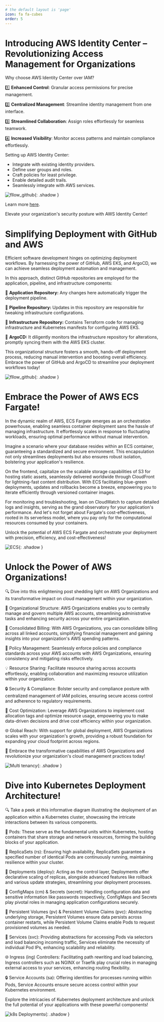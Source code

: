 ```yaml
---
# the default layout is 'page'
icon: fa fa-cubes
order: 5
---
```

<script defer data-domain="senad-d.github.io" src="https://plus.seki.pro/js/script.js"></script>

# Introducing AWS Identity Center – Revolutionizing Access Management for Organizations

Why choose AWS Identity Center over IAM?

1️⃣ **Enhanced Control**: Granular access permissions for precise management.

2️⃣ **Centralized Management**: Streamline identity management from one interface.

3️⃣ **Streamlined Collaboration**: Assign roles effortlessly for seamless teamwork.

4️⃣ **Increased Visibility**: Monitor access patterns and maintain compliance effortlessly.

Setting up AWS Identity Center:

- Integrate with existing identity providers.
- Define user groups and roles.
- Craft policies for least privilege.
- Enable detailed audit trails.
- Seamlessly integrate with AWS services.

![fllow_github](https://github.com/senad-d/senad-d.github.io/blob/5c85b206895c7b7a1fd9a31744aa63895f69134a/_media/gif/Iam_identity_center.gif?raw=true){: .shadow }

Learn more [here](https://aws.amazon.com/iam/identity-center/).

Elevate your organization's security posture with AWS Identity Center!

# Simplifying Deployment with GitHub and AWS
Efficient software development hinges on optimizing deployment workflows. By harnessing the power of GitHub, AWS EKS, and ArgoCD, we can achieve seamless deployment automation and management.

In this approach, distinct GitHub repositories are employed for the application, pipeline, and infrastructure components:

🔹 **Application Repository:** Any changes here automatically trigger the deployment pipeline.

🔹 **Pipeline Repository:** Updates in this repository are responsible for tweaking infrastructure configurations.

🔹 **Infrastructure Repository:** Contains Terraform code for managing infrastructure and Kubernetes manifests for configuring AWS EKS.

🔹 **ArgoCD:** It diligently monitors the infrastructure repository for alterations, promptly syncing them with the AWS EKS cluster.

This organizational structure fosters a smooth, hands-off deployment process, reducing manual intervention and boosting overall efficiency. Embrace the power of GitHub and ArgoCD to streamline your deployment workflows today!

![fllow_github](https://github.com/senad-d/senad-d.github.io/blob/1ad70a97359d4aed4420872346bc44271d56a6c8/_media/gif/cicd-pipeline.gif?raw=true){: .shadow }

# Embrace the Power of AWS ECS Fargate!
In the dynamic realm of AWS, ECS Fargate emerges as an orchestration powerhouse, enabling seamless container deployment sans the hassle of managing infrastructure. It effortlessly scales in response to fluctuating workloads, ensuring optimal performance without manual intervention.

Imagine a scenario where your database resides within an ECS container, guaranteeing a standardized and secure environment. This encapsulation not only streamlines deployments but also ensures robust isolation, bolstering your application's resilience.

On the frontend, capitalize on the scalable storage capabilities of S3 for hosting static assets, seamlessly delivered worldwide through CloudFront for lightning-fast content distribution. With ECS facilitating blue-green deployments, updates and rollbacks become a breeze, empowering you to iterate efficiently through versioned container images.

For monitoring and troubleshooting, lean on CloudWatch to capture detailed logs and insights, serving as the grand observatory for your application's performance. And let's not forget about Fargate's cost-effectiveness, rooted in its serverless model, where you pay only for the computational resources consumed by your containers.

Unlock the potential of AWS ECS Fargate and orchestrate your deployment with precision, efficiency, and cost-effectiveness!

![ECS](https://github.com/senad-d/senad-d.github.io/blob/b81c05fa558c1917ee6fae1fec1d3f0667777ff0/_media/gif/ecs_infra.gif?raw=true){: .shadow }

# Unlock the Power of AWS Organizations! 
🔍 Dive into this enlightening post shedding light on AWS Organizations and its transformative impact on cloud management within your organization.

🌟 Organizational Structure: AWS Organizations enables you to centrally manage and govern multiple AWS accounts, streamlining administrative tasks and enhancing security across your entire organization.

🚀 Consolidated Billing: With AWS Organizations, you can consolidate billing across all linked accounts, simplifying financial management and gaining insights into your organization's AWS spending patterns.

🔑 Policy Management: Seamlessly enforce policies and compliance standards across your AWS accounts with AWS Organizations, ensuring consistency and mitigating risks effectively.

💡 Resource Sharing: Facilitate resource sharing across accounts effortlessly, enabling collaboration and maximizing resource utilization within your organization.

🔒 Security & Compliance: Bolster security and compliance posture with centralized management of IAM policies, ensuring secure access control and adherence to regulatory requirements.

🎯 Cost Optimization: Leverage AWS Organizations to implement cost allocation tags and optimize resource usage, empowering you to make data-driven decisions and drive cost efficiency within your organization.

🌐 Global Reach: With support for global deployment, AWS Organizations scales with your organization's growth, providing a robust foundation for expanding your cloud footprint across regions.

🚀 Embrace the transformative capabilities of AWS Organizations and revolutionize your organization's cloud management practices today! 

![Multi tenancy](https://github.com/senad-d/senad-d.github.io/blob/673c8dbb7c8953dc4fe46794a6e9a5628cb327ed/_media/gif/AWS-Cloud.gif?raw=true){: .shadow }


# Dive into Kubernetes Deployment Architecture!

🔍 Take a peek at this informative diagram illustrating the deployment of an application within a Kubernetes cluster, showcasing the intricate interactions between its various components.

🌟 Pods: These serve as the fundamental units within Kubernetes, hosting containers that share storage and network resources, forming the building blocks of your application.

🔄 ReplicaSets (rs): Ensuring high availability, ReplicaSets guarantee a specified number of identical Pods are continuously running, maintaining resilience within your cluster.

🚀 Deployments (deploy): Acting as the control layer, Deployments offer declarative scaling of replicas, alongside advanced features like rollback and various update strategies, streamlining your deployment processes.

🔑 ConfigMaps (cm) & Secrets (secret): Handling configuration data and sensitive information like passwords respectively, ConfigMaps and Secrets play pivotal roles in managing application configurations securely.

💾 Persistent Volumes (pv) & Persistent Volume Claims (pvc): Abstracting underlying storage, Persistent Volumes ensure data persists across container restarts, while Persistent Volume Claims enable Pods to request provisioned volumes as needed.

🎯 Services (svc): Providing abstractions for accessing Pods via selectors and load balancing incoming traffic, Services eliminate the necessity of individual Pod IPs, enhancing scalability and reliability.

🌐 Ingress (ing) Controllers: Facilitating path rewriting and load balancing, Ingress controllers such as NGINX or Traefik play crucial roles in managing external access to your services, enhancing routing flexibility.

🔒 Service Accounts (sa): Offering identities for processes running within Pods, Service Accounts ensure secure access control within your Kubernetes environment.

Explore the intricacies of Kubernetes deployment architecture and unlock the full potential of your applications with these powerful components!

![k8s Deployments](https://github.com/senad-d/senad-d.github.io/blob/047ec0ebea07b2fa87d7cac1d1956eb1a8afa432/_media/gif/k8s_deployment.gif?raw=true){: .shadow }
